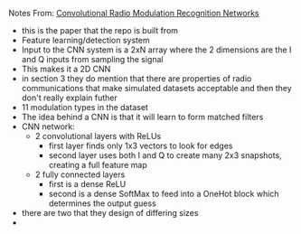 
Notes From: [Convolutional Radio Modulation Recognition Networks](https://arxiv.org/pdf/1602.04105)
- this is the paper that the repo is built from
- Feature learning/detection system
- Input to the CNN system is a 2xN array where the 2 dimensions are the I and Q inputs from sampling the signal
- This makes it a 2D CNN
- in section 3 they do mention that there are properties of radio communications that make simulated datasets acceptable and then they don't really explain futher
- 11 modulation types in the dataset
- The idea behind a CNN is that it will learn to form matched filters
- CNN network:
    - 2 convolutional layers with ReLUs 
        - first layer finds only 1x3 vectors to look for edges
        - second layer uses both I and Q to create many 2x3 snapshots, creating a full feature map
    - 2 fully connected layers
        - first is a dense ReLU
        - second is a dense SoftMax to feed into a OneHot block which determines the output guess
- there are two that they design of differing sizes
- 
